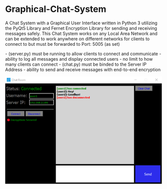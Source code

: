 # Graphical-Chat-System
A Chat System with a Graphical User Interface written in Python 3 utilizing the PyQt5 Library and Fernet Encryption Library for sending and receiving messages safely.
This Chat System works on any Local Area Network and can be extended to work anywhere on different networks for clients to connect to but must be forwarded to Port: 5005 (as set)

<Server>
- (server.py) must be running to allow clients to connect and communicate
- ability to log all messages and display connected users
- no limit to how many clients can connect

<Client>
- (chat.py) must be binded to the Server IP Address
- ability to send and receive messages with end-to-end encryption


![](images/interface.png)
